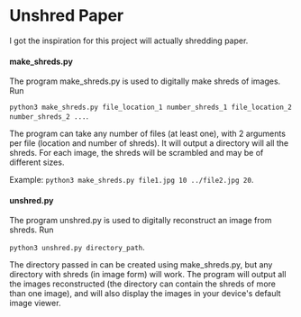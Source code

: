 # Unshred Paper
I got the inspiration for this project will actually shredding paper.

#### make_shreds.py
The program make_shreds.py is used to digitally make shreds of images. Run

```python3 make_shreds.py file_location_1 number_shreds_1 file_location_2 number_shreds_2 ...```.

The program can take any number of files (at least one), with 2 arguments per file (location and number of shreds). It will output a directory will all the shreds. For each image, the shreds will be scrambled and may be of different sizes.

Example: ```python3 make_shreds.py file1.jpg 10 ../file2.jpg 20```.


#### unshred.py
The program unshred.py is used to digitally reconstruct an image from shreds. Run

```python3 unshred.py directory_path```.

The directory passed in can be created using make_shreds.py, but any directory with shreds (in image form) will work. The program will output all the images reconstructed (the directory can contain the shreds of more than one image), and will also display the images in your device's default image viewer.
